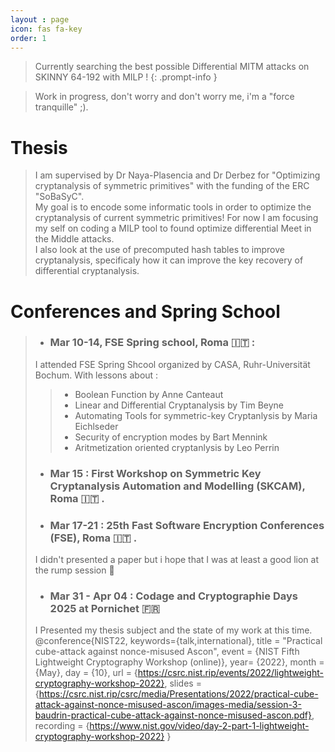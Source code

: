 ```yaml
---
layout : page
icon: fas fa-key
order: 1
---
```


> Currently searching the best possible Differential MITM attacks on SKINNY 64-192 with MILP !
{: .prompt-info }


> Work in progress, don't worry and don't worry me, i'm a "force tranquille" ;).

# Thesis
> I am supervised by Dr Naya-Plasencia and Dr Derbez for "Optimizing cryptanalysis of symmetric primitives" with the funding of the ERC "SoBaSyC".\
> My goal is to encode some informatic tools in order to optimize the cryptanalysis of current symmetric primitives! For now I am focusing my self on coding a MILP tool to found optimize differential Meet in the Middle attacks. \
> I also look at the use of precomputed hash tables to improve cryptanalysis, specificaly how it can improve the key recovery of differential cryptanalysis.

# Conferences and Spring School
> * ### Mar 10-14, FSE Spring school, Roma 🇮🇹 :
> I attended FSE Spring Shcool organized by CASA, Ruhr-Universität Bochum. With lessons about :
>> - Boolean Function by Anne Canteaut
>> - Linear and Differential Cryptanalysis by Tim Beyne
>> - Automating Tools for symmetric-key Cryptanlysis by Maria Eichlseder
>> - Security of encryption modes by Bart Mennink
>> - Aritmetization oriented cryptanlysis by Leo Perrin
>
> * ### Mar 15 : First Workshop on Symmetric Key Cryptanalysis Automation and Modelling (SKCAM), Roma 🇮🇹 .
>
> * ### Mar 17-21 : 25th Fast Software Encryption Conferences (FSE), Roma 🇮🇹 .
> I didn't presented a paper but i hope that I was at least a good lion at the rump session 🦁
>
> * ### Mar 31 - Apr 04 : Codage and Cryptographie Days 2025 at Pornichet 🇫🇷
> I Presented my thesis subject and the state of my work at this time.
> @conference{NIST22,
  keywords={talk,international},
  title =        "Practical cube-attack against nonce-misused Ascon",
  event    = {NIST Fifth Lightweight Cryptography Workshop (online)},
  year= {2022},
  month = {May},
  day = {10},
  url = {https://csrc.nist.rip/events/2022/lightweight-cryptography-workshop-2022},
  slides = {https://csrc.nist.rip/csrc/media/Presentations/2022/practical-cube-attack-against-nonce-misused-ascon/images-media/session-3-baudrin-practical-cube-attack-against-nonce-misused-ascon.pdf},
  recording = {https://www.nist.gov/video/day-2-part-1-lightweight-cryptography-workshop-2022}
}
